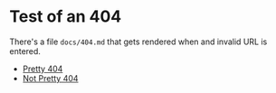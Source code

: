# Test of an 404

There's a file `docs/404.md` that gets rendered when and invalid URL is entered.

- [Pretty 404](nothere)
- [Not Pretty 404](not/here)
